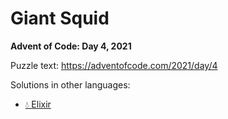 # Giant Squid

**Advent of Code: Day 4, 2021**

Puzzle text: <https://adventofcode.com/2021/day/4>

Solutions in other languages:

- [💧 Elixir](../../../elixir/lib/2021/04_giant_squid)
